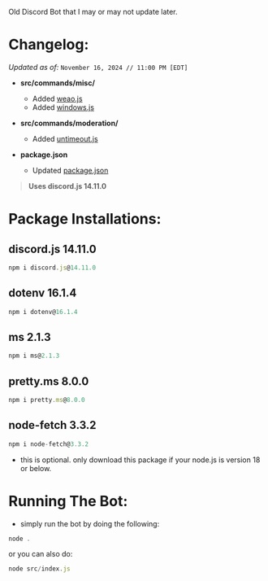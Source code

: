 Old Discord Bot that I may or may not update later.

# Changelog:
*Updated as of:* `November 16, 2024 // 11:00 PM [EDT]`
- **src/commands/misc/**
  - Added [weao.js](https://github.com/bruvzz/duckie-bot/blob/main/src/commands/misc/weao.js)
  - Added [windows.js](https://github.com/bruvzz/duckie-bot/blob/main/src/commands/misc/windows.js)

- **src/commands/moderation/**
  - Added [untimeout.js](https://github.com/bruvzz/duckie-bot/blob/main/src/commands/moderation/untimeout.js)

- **package.json**
  - Updated [package.json](https://github.com/bruvzz/duckie-bot/blob/main/package.json)

> __Uses discord.js 14.11.0__

# Package Installations:

## discord.js 14.11.0
```node.js
npm i discord.js@14.11.0
```

## dotenv 16.1.4
```node.js
npm i dotenv@16.1.4
```

## ms 2.1.3
```node.js
npm i ms@2.1.3
```

## pretty.ms 8.0.0
```node.js
npm i pretty.ms@8.0.0
```

## node-fetch 3.3.2
```node.js
npm i node-fetch@3.3.2
```
- this is optional. only download this package if your node.js is version 18 or below.

# Running The Bot:
- simply run the bot by doing the following:
```node.js
node .
```
or you can also do:
```node.js
node src/index.js
```
